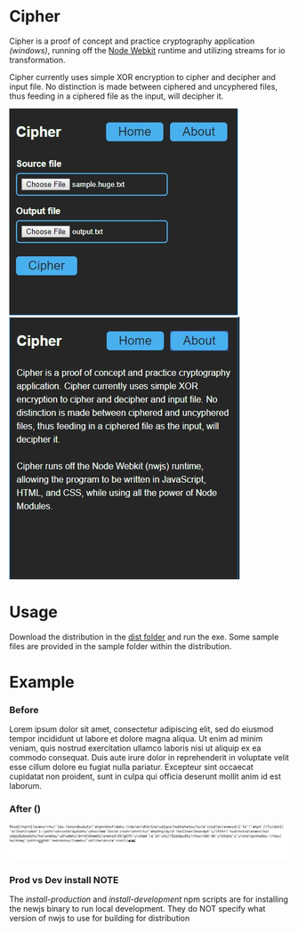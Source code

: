 
# Cipher
Cipher is a proof of concept and practice cryptography application *(windows)*, running off the [Node Webkit](https://github.com/nwjs/nw.js/) runtime and utilizing streams for io transformation.  

Cipher currently uses simple XOR encryption to cipher and decipher and input file. No distinction is made between ciphered and uncyphered files, thus feeding in a ciphered file as the input, will decipher it.  

![screenshot 1](screenshots/cipher-1.JPG)
![screenshot 2](screenshots/cipher-2.JPG)

# Usage
Download the distribution in the [dist folder](dist/Ciper-0.1.0-win-x86) and run the exe. Some sample files are provided in the sample folder within the distribution.

# Example
### Before
Lorem ipsum dolor sit amet, consectetur adipiscing elit, sed do eiusmod tempor incididunt ut labore et dolore magna aliqua. Ut enim ad minim veniam, quis nostrud exercitation ullamco laboris nisi ut aliquip ex ea commodo consequat. Duis aute irure dolor in reprehenderit in voluptate velit esse cillum dolore eu fugiat nulla pariatur. Excepteur sint occaecat cupidatat non proident, sunt in culpa qui officia deserunt mollit anim id est laborum.


### After ()
![after image](screenshots/cipher-3.JPG)

### Prod vs Dev install NOTE
The *install-production* and *install-development* npm scripts are for installing the newjs binary to run local development. They do NOT specify what version of nwjs to use for building for distribution
